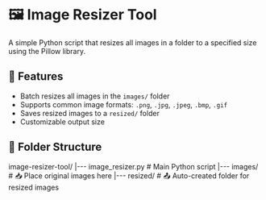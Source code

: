 # 🖼️ Image Resizer Tool

A simple Python script that resizes all images in a folder to a specified size using the Pillow library.

## 🚀 Features
- Batch resizes all images in the `images/` folder
- Supports common image formats: `.png`, `.jpg`, `.jpeg`, `.bmp`, `.gif`
- Saves resized images to a `resized/` folder
- Customizable output size

## 📂 Folder Structure

image-resizer-tool/
  |--- image_resizer.py # Main Python script
  |--- images/ # 📥 Place original images here
  |--- resized/ # 📤 Auto-created folder for resized images
